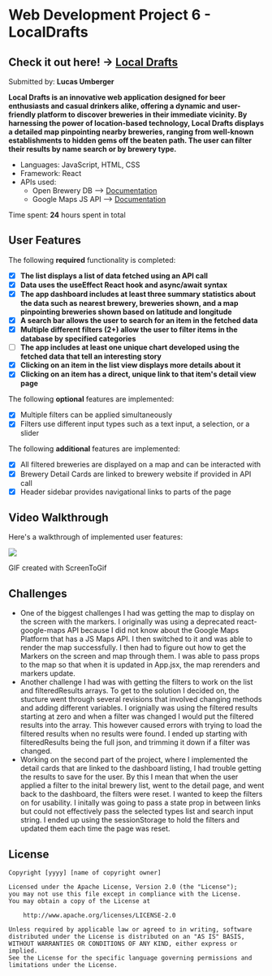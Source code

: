 # Web Development Project 6 - LocalDrafts

## Check it out here! -> [Local Drafts](https://lumberger22.github.io/LocalDrafts/)

Submitted by: **Lucas Umberger**

**Local Drafts is an innovative web application designed for beer enthusiasts and casual drinkers alike, offering a dynamic and user-friendly platform to discover breweries in their immediate vicinity. By harnessing the power of location-based technology, Local Drafts displays a detailed map pinpointing nearby breweries, ranging from well-known establishments to hidden gems off the beaten path. The user can filter their results by name search or by brewery type.**

 - Languages: JavaScript, HTML, CSS
 - Framework: React
 - APIs used:
     - Open Brewery DB --> [Documentation](https://www.openbrewerydb.org/documentation)
     - Google Maps JS API --> [Documentation](https://developers.google.com/maps/documentation/javascript)

Time spent: **24** hours spent in total

## User Features

The following **required** functionality is completed:

- [x] **The list displays a list of data fetched using an API call**
- [x] **Data uses the useEffect React hook and async/await syntax**
- [x] **The app dashboard includes at least three summary statistics about the data such as nearest brewery, breweries shown, and a map pinpointing breweries shown based on latitude and   longitude**
- [x] **A search bar allows the user to search for an item in the fetched data**
- [x] **Multiple different filters (2+) allow the user to filter items in the database by specified categories**
- [ ] **The app includes at least one unique chart developed using the fetched data that tell an interesting story**
- [x] **Clicking on an item in the list view displays more details about it**
- [x] **Clicking on an item has a direct, unique link to that item's detail view page**

The following **optional** features are implemented:

- [x] Multiple filters can be applied simultaneously
- [x] Filters use different input types such as a text input, a selection, or a slider

The following **additional** features are implemented:

* [x] All filtered breweries are displayed on a map and can be interacted with
* [x] Brewery Detail Cards are linked to brewery website if provided in API call
* [x] Header sidebar provides navigational links to parts of the page

## Video Walkthrough

Here's a walkthrough of implemented user features:

![](LocalDrafts_walkthrough.gif)

GIF created with ScreenToGif

## Challenges

  - One of the biggest challenges I had was getting the map to display on the screen with the markers. I originally was using a deprecated react-google-maps API because I did not know about the Google Maps Platform that has a JS Maps API. I then switched to it and was able to render the map successfully. I then had to figure out how to get the Markers on the screen and map through them. I was able to pass props to the map so that when it is updated in App.jsx, the map rerenders and markers update.
  - Another challenge I had was with getting the filters to work on the list and filteredResults arrays. To get to the solution I decided on, the stucture went through several revisions that involved changing methods and adding different variables. I orignially was using the filtered results starting at zero and when a filter was changed I would put the filtered results into the array. This however caused errors with trying to load the filtered results when no results were found. I ended up starting with filteredResults being the full json, and trimming it down if a filter was changed.
  - Working on the second part of the project, where I implemented the detail cards that are linked to the dashboard listing, I had trouble getting the results to save for the user. By this I mean that when the user applied a filter to the inital brewery list, went to the detail page, and went back to the dashboard, the filters were reset. I wanted to keep the filters on for usability. I initally was going to pass a state prop in between links but could not effectively pass the selected types list and search input string. I ended up using the sessionStorage to hold the filters and updated them each time the page was reset.

## License

    Copyright [yyyy] [name of copyright owner]

    Licensed under the Apache License, Version 2.0 (the "License");
    you may not use this file except in compliance with the License.
    You may obtain a copy of the License at

        http://www.apache.org/licenses/LICENSE-2.0

    Unless required by applicable law or agreed to in writing, software
    distributed under the License is distributed on an "AS IS" BASIS,
    WITHOUT WARRANTIES OR CONDITIONS OF ANY KIND, either express or implied.
    See the License for the specific language governing permissions and
    limitations under the License.
